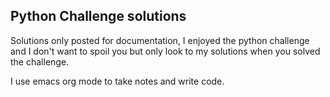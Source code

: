 
## Python Challenge solutions

Solutions only posted for documentation, I enjoyed the python challenge and I don't want to spoil you but only look to my solutions when you solved the challenge.

I use emacs org mode to take notes and write code.
